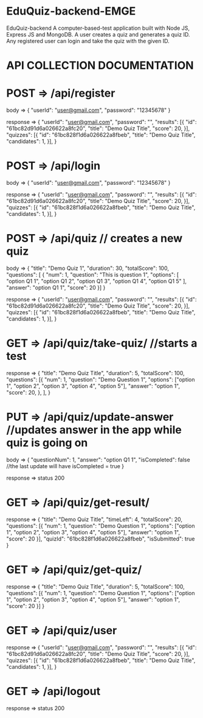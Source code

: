 # EduQuiz-backend-EMGE

EduQuiz-backend A computer-based-test application built with Node JS, Express JS and MongoDB. A user creates a quiz and generates a quiz ID. Any registered user can login and take the quiz with the given ID.

# API COLLECTION DOCUMENTATION

# POST => /api/register

body => {
"userId": "user@gmail.com",
"password": "12345678"
}

response => {
"userId": "user@gmail.com",
"password": "",
"results": [{
"id": "61bc82d91d6a026622a8fc20",
"title": "Demo Quiz Title",
"score": 20,
}],
"quizzes": [{
"id": "61bc828f1d6a026622a8fbeb",
"title": "Demo Quiz Title",
"candidates": 1,
}],
}

# POST => /api/login

body => {
"userId": "user@gmail.com",
"password": "12345678"
}

response => {
"userId": "user@gmail.com",
"password": "",
"results": [{
"id": "61bc82d91d6a026622a8fc20",
"title": "Demo Quiz Title",
"score": 20,
}],
"quizzes": [{
"id": "61bc828f1d6a026622a8fbeb",
"title": "Demo Quiz Title",
"candidates": 1,
}],
}

# POST => /api/quiz // creates a new quiz

body => {
"title": "Demo Quiz 1",
"duration": 30,
"totalScore": 100,
"questions": [
{
"num": 1,
"question": "This is question 1",
"options": [
"option Q1 1",
"option Q1 2",
"option Q1 3",
"option Q1 4",
"option Q1 5"
],
"answer": "option Q1 1",
"score": 20
}]
}

response => {
"userId": "user@gmail.com",
"password": "",
"results": [{
"id": "61bc82d91d6a026622a8fc20",
"title": "Demo Quiz Title",
"score": 20,
}],
"quizzes": [{
"id": "61bc828f1d6a026622a8fbeb",
"title": "Demo Quiz Title",
"candidates": 1,
}],
}

# GET => /api/quiz/take-quiz/<quizId> //starts a test

response => {
"title": "Demo Quiz Title",
"duration": 5,
"totalScore": 100,
"questions": [{
"num": 1,
"question": "Demo Question 1",
"options": ["option 1", "option 2", "option 3", "option 4", "option 5"],
"answer": "option 1",
"score": 20,
}, ],
}

# PUT => /api/quiz/update-answer //updates answer in the app while quiz is going on

body => {
"questionNum": 1,
"answer": "option Q1 1",
"isCompleted": false //the last update will have isCompleted = true
}

response => status 200

# GET => /api/quiz/get-result/<resultId>

response => {
"title": "Demo Quiz Title",
"timeLeft": 4,
"totalScore": 20,
"questions": [{
"num": 1,
"question": "Demo Question 1",
"options": ["option 1", "option 2", "option 3", "option 4", "option 5"],
"answer": "option 1",
"score": 20
}],
"quizId": "61bc828f1d6a026622a8fbeb",
"isSubmitted": true
}

# GET => /api/quiz/get-quiz/<quizId>

response => {
"title": "Demo Quiz Title",
"duration": 5,
"totalScore": 100,
"questions": [{
"num": 1,
"question": "Demo Question 1",
"options": ["option 1", "option 2", "option 3", "option 4", "option 5"],
"answer": "option 1",
"score": 20
}]
}

# GET => /api/quiz/user

response => {
"userId": "user@gmail.com",
"password": "",
"results": [{
"id": "61bc82d91d6a026622a8fc20",
"title": "Demo Quiz Title",
"score": 20,
}],
"quizzes": [{
"id": "61bc828f1d6a026622a8fbeb",
"title": "Demo Quiz Title",
"candidates": 1,
}],
}

# GET => /api/logout

response => status 200
